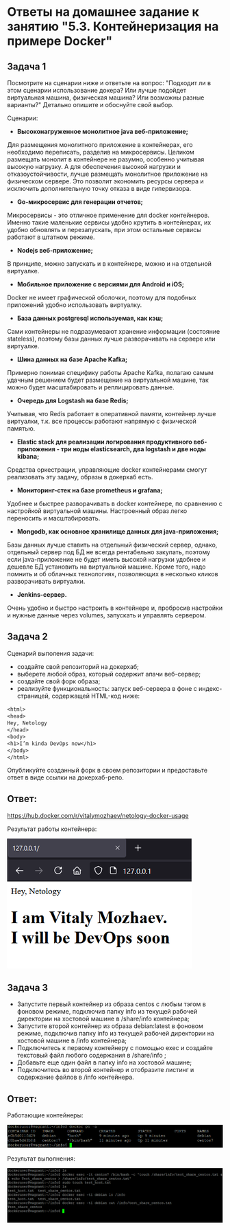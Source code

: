 # Ответы на домашнее задание к занятию "5.3. Контейнеризация на примере Docker"

## Задача 1

Посмотрите на сценарии ниже и ответьте на вопрос: "Подходит ли в этом сценарии использование докера? Или лучше подойдет виртуальная машина, физическая машина? Или возможны разные варианты?"
Детально опишите и обоснуйте свой выбор.

Сценарии:

- **Высоконагруженное монолитное java веб-приложение;**

Для размещения монолитного приложение в контейнерах, его необходимо переписать, разделив на микросервисы. Целиком размещать монолит в контейнере не разумно, особенно учитывая высокую нагрузку. А для обеспечения высокой нагрузки и отказоустойчивости, лучше размещать монолитное приложение на физическом сервере. Это позволит экономить ресурсы сервера и исключить дополнительную точку отказа в виде гипервизора.

- **Go-микросервис для генерации отчетов;**

Микросервисы - это отличное применение для docker контейнеров. Именно такие маленькие сервисы удобно крутить в контейнерах, их удобно обновлять и перезапускать, при этом остальные сервисы работают в штатном режиме.

- **Nodejs веб-приложение;**

В принципе, можно запускать и в контейнере, можно и на отдельной виртуалке. 

- **Мобильное приложение c версиями для Android и iOS;**

Docker не имеет графической оболочки, поэтому для подобных приложений удобно использовать виртуалку.

- **База данных postgresql используемая, как кэш;**

Сами контейнеры не подразумевают хранение информации (состояние stateless), поэтому базы данных лучше разворачивать на сервере или виртуалке.

- **Шина данных на базе Apache Kafka;**

Примерно понимая специфику работы Apache Kafka, полагаю самым удачным решением будет размещение на виртуальной машине, так можно будет масштабировать и реплицировать данные.

- **Очередь для Logstash на базе Redis;**

Учитывая, что Redis работает в оперативной памяти, контейнер лучше виртуалки, т.к. все процессы работают напрямую с физической памятью.

- **Elastic stack для реализации логирования продуктивного веб-приложения - три ноды elasticsearch, два logstash и две ноды kibana;**

Средства оркестрации, управляющие docker контейнерами смогут реализовать эту задачу, образы в докерхаб есть.

- **Мониторинг-стек на базе prometheus и grafana;**

Удобнее и быстрее разворачивать в docker контейнере, по сравнению с настройкой виртуальной машины. Настроенный образ легко переносить и масштабировать.

- **Mongodb, как основное хранилище данных для java-приложения;**

Базы данных лучше ставить на отдельный физический сервер, однако, отдельный сервер под БД не всегда рентабельно закупать, поэтому если java-приложение не будет иметь высокой нагрузки удобнее и дешевле БД установить на виртуальной машине. Кроме того, надо помнить и об облачных технологиях, позволяющих в несколько кликов разворачивать виртуалки.

- **Jenkins-сервер.**

Очень удобно и быстро настроить в контейнере и, пробросив настройки и нужные данные через volumes, запускать и управлять сервером.


## Задача 2 

Сценарий выполения задачи:

- создайте свой репозиторий на докерхаб; 
- выберете любой образ, который содержит апачи веб-сервер;
- создайте свой форк образа;
- реализуйте функциональность: 
запуск веб-сервера в фоне с индекс-страницей, содержащей HTML-код ниже: 
```
<html>
<head>
Hey, Netology
</head>
<body>
<h1>I’m kinda DevOps now</h1>
</body>
</html>
```
Опубликуйте созданный форк в своем репозитории и предоставьте ответ в виде ссылки на докерхаб-репо.

## Ответ:

https://hub.docker.com/r/vitalymozhaev/netology-docker-usage

Результат работы контейнера:

![Результат работы контейнера](https://github.com/VitalyMozhaev/virt-homeworks/blob/main/05-virt-03-docker-usage/%D0%97%D0%B0%D0%B4%D0%B0%D0%BD%D0%B8%D0%B5%202.png)

## Задача 3 

- Запустите первый контейнер из образа centos c любым тэгом в фоновом режиме, подключив папку info из текущей рабочей директории на хостовой машине в /share/info контейнера;
- Запустите второй контейнер из образа debian:latest в фоновом режиме, подключив папку info из текущей рабочей директории на хостовой машине в /info контейнера;
- Подключитесь к первому контейнеру с помощью exec и создайте текстовый файл любого содержания в /share/info ;
- Добавьте еще один файл в папку info на хостовой машине;
- Подключитесь во второй контейнер и отобразите листинг и содержание файлов в /info контейнера.

## Ответ:

Работающие контейнеры:

![Работающие контейнеры](https://github.com/VitalyMozhaev/virt-homeworks/blob/main/05-virt-03-docker-usage/%D0%97%D0%B0%D0%B4%D0%B0%D0%BD%D0%B8%D0%B5%203_1.png)

Результат выполнения:

![Результат работы контейнера](https://github.com/VitalyMozhaev/virt-homeworks/blob/main/05-virt-03-docker-usage/%D0%97%D0%B0%D0%B4%D0%B0%D0%BD%D0%B8%D0%B5%203_2.png)


